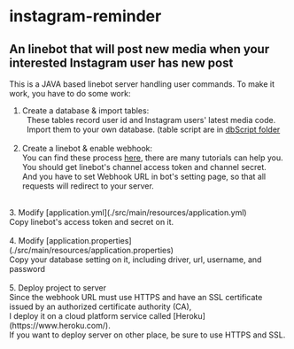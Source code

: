 # instagram-reminder
An linebot that will post new media when your interested Instagram user has new post
--------------------------------------------------------------------------------------

This is a JAVA based linebot server handling user commands.
To make it work, you have to do some work:

1. Create a database & import tables:</br>
   These tables record user id and Instagram users' latest media code.</br>
   Import them to your own database.  (table script are in [dbScript folder](./src/main/webapp/dbScript)</br>
    </br>
2. Create a linebot & enable webhook: </br>
  You can find these process [here](https://developers.line.me/en/docs/messaging-api/building-bot/), there are many tutorials can help you.</br>
  You should get linebot's channel access token and channel secret.</br>
  And you have to set Webhook URL in bot's setting page, so that all requests will redirect to your server. 
</br>
3. Modify [application.yml](./src/main/resources/application.yml)</br>
  Copy linebot's access token and secret on it.</br>
</br>
4. Modify [application.properties](./src/main/resources/application.properties)</br>
  Copy your database setting on it, including driver, url, username, and password</br>
  </br>
5. Deploy project to server</br>
  Since the webhook URL must use HTTPS and have an SSL certificate issued by an authorized certificate authority (CA), </br>
  I deploy it on a cloud platform service called [Heroku](https://www.heroku.com/).</br>
  If you want to deploy server on other place, be sure to use HTTPS and SSL.</br>
  
